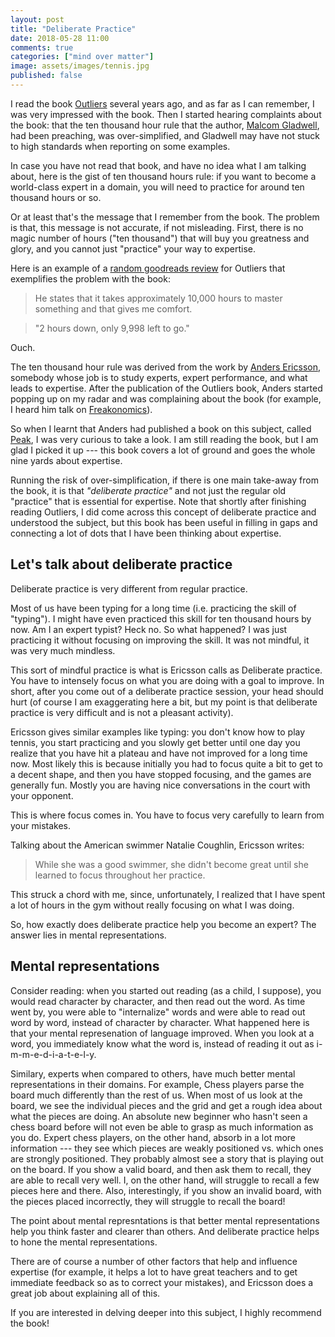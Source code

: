 ```yaml
---
layout: post
title: "Deliberate Practice"
date: 2018-05-28 11:00
comments: true
categories: ["mind over matter"]
image: assets/images/tennis.jpg
published: false
---
```


I read the book [Outliers](https://books.google.com/books/about/Outliers.html?id=3NSImqqnxnkC) several years ago, and as far as I can remember, I was very impressed with the book. Then I started hearing complaints about the book: that the ten thousand hour rule that the author, [Malcom Gladwell](https://en.wikipedia.org/wiki/Malcolm_Gladwell), had been preaching, was over-simplified, and Gladwell may have not stuck to high standards when reporting on some examples.

In case you have not read that book, and have no idea what I am talking about, here is the gist of ten thousand hours rule: if you want to become a world-class expert in a domain, you will need to practice for around ten thousand hours or so.

Or at least that's the message that I remember from the book. The problem is that, this message is not accurate, if not misleading. First, there is no magic number of hours ("ten thousand") that will buy you greatness and glory, and you cannot just "practice" your way to expertise.

Here is an example of a [random goodreads review](https://www.goodreads.com/review/show/39454795?book_show_action=true) for Outliers that exemplifies the problem with the book:

> He states that it takes approximately 10,000 hours to master something and that gives me comfort.

> "2 hours down, only 9,998 left to go."

Ouch.

The ten thousand hour rule was derived from the work by [Anders Ericsson](https://en.wikipedia.org/wiki/K._Anders_Ericsson), somebody whose job is to study experts, expert performance, and what leads to expertise. After the publication of the Outliers book, Anders started popping up on my radar and was complaining about the book (for example, I heard him talk on [Freakonomics](http://freakonomics.com/podcast/malcolm-gladwell/)).

So when I learnt that Anders had published a book on this subject, called [Peak](https://books.google.com/books/about/Peak.html?id=GmcpCgAAQBAJ), I was very curious to take a look. I am still reading the book, but I am glad I picked it up --- this book covers a lot of ground and goes the whole nine yards about expertise.

Running the risk of over-simplification, if there is one main take-away from the book, it is that *"deliberate practice"* and not just the regular old "practice" that is essential for expertise. Note that shortly after finishing reading Outliers, I did come across this concept of deliberate practice and understood the subject, but this book has been useful in filling in gaps and connecting a lot of dots that I have been thinking about expertise.

## Let's talk about deliberate practice

Deliberate practice is very different from regular practice.

Most of us have been typing for a long time (i.e. practicing the skill of "typing"). I might have even practiced this skill for ten thousand hours by now. Am I an expert typist? Heck no. So what happened? I was just practicing it without focusing on improving the skill. It was not mindful, it was very much mindless.

This sort of mindful practice is what is Ericsson calls as Deliberate practice. You have to intensely focus on what you are doing with a goal to improve. In short, after you come out of a deliberate practice session, your head should hurt (of course I am exaggerating here a bit, but my point is that deliberate practice is very difficult and is not a pleasant activity). 

Ericsson gives similar examples like typing: you don't know how to play tennis, you start practicing and you slowly get better until one day you realize that you have hit a plateau and have not improved for a long time now. Most likely this is because initially you had to focus quite a bit to get to a decent shape, and then you have stopped focusing, and the games are generally fun. Mostly you are having nice conversations in the court with your opponent.

This is where focus comes in. You have to focus very carefully to learn from your mistakes. 

Talking about the American swimmer Natalie Coughlin, Ericsson writes:

> While she was a good swimmer, she didn't become great until she learned to focus throughout her practice.

This struck a chord with me, since, unfortunately, I realized that I have spent a lot of hours in the gym without really focusing on what I was doing.

So, how exactly does deliberate practice help you become an expert? The answer lies in mental representations.

## Mental representations

Consider reading: when you started out reading (as a child, I suppose), you would read character by character, and then read out the word. As time went by, you were able to "internalize" words and were able to read out word by word, instead of character by character. What happened here is that your mental represenation of language improved. When you look at a word, you immediately know what the word is, instead of reading it out as i-m-m-e-d-i-a-t-e-l-y.

Similary, experts when compared to others, have much better mental representations in their domains. For example, Chess players parse the board much differently than the rest of us. When most of us look at the board, we see the individual pieces and the grid and get a rough idea about what the pieces are doing. An absolute new beginner who hasn't seen a chess board before will not even be able to grasp as much information as you do.
Expert chess players, on the other hand, absorb in a lot more information --- they see which pieces are weakly positioned vs. which ones are strongly positioned. They probably almost see a story that is playing out on the board. If you show a valid board, and then ask them to recall, they are able to recall very well. I, on the other hand, will struggle to recall a few pieces here and there. Also, interestingly, if you show an invalid board, with the pieces placed incorrectly, they will struggle to recall the board!

The point about mental represntations is that better mental representations help you think faster and clearer than others. And deliberate practice helps to hone the mental representations.

There are of course a number of other factors that help and influence expertise (for example, it helps a lot to have great teachers and to get immediate feedback so as to correct your mistakes), and Ericsson does a great job about explaining all of this.

If you are interested in delving deeper into this subject, I highly recommend the book!